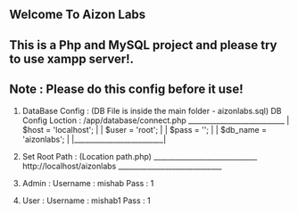 Welcome To Aizon Labs
--------------------------------------------------------------------
This is a Php and MySQL project and please try to use xampp server!.
--------------------------------------------------------------------

Note : Please do this config before it use! 
   -------------------------------

1. DataBase Config : (DB File is inside the main folder - aizonlabs.sql)
                     DB Config Loction : /app/database/connect.php
                   ___________________________
                   | $host = 'localhost';    |
                   | $user = 'root';         | 
                   | $pass = '';             |
                   | $db_name = 'aizonlabs'; |
                   |_________________________|
                   
2. Set Root Path : (Location path.php)
                 _____________________________
                  http://localhost/aizonlabs
                 _____________________________
                 
3. Admin : 
          Username : mishab
          Pass     : 1
   
4. User :
         Username : mishab1
         Pass     : 1         
                 
                 
